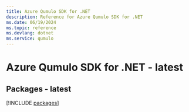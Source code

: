 ```yaml
---
title: Azure Qumulo SDK for .NET
description: Reference for Azure Qumulo SDK for .NET
ms.date: 06/19/2024
ms.topic: reference
ms.devlang: dotnet
ms.service: qumulo
---
```

# Azure Qumulo SDK for .NET - latest
## Packages - latest
[!INCLUDE [packages](qumulo-index.md)]